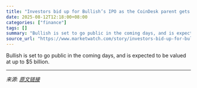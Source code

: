 ```yaml
---
title: "Investors bid up for Bullish’s IPO as the CoinDesk parent gets set to go public"
date: 2025-08-12T12:18:00+08:00
categories: ["finance"]
tags: []
summary: "Bullish is set to go public in the coming days, and is expected to be valued at up to $5 billion."
source_url: "https://www.marketwatch.com/story/investors-bid-up-for-bullishs-ipo-as-the-coindesk-parent-gets-set-to-go-public-03f32f61?mod=mw_rss_topstories"
---
```


Bullish is set to go public in the coming days, and is expected to be valued at up to $5 billion.

---

*来源: [原文链接](https://www.marketwatch.com/story/investors-bid-up-for-bullishs-ipo-as-the-coindesk-parent-gets-set-to-go-public-03f32f61?mod=mw_rss_topstories)*

